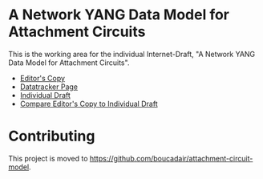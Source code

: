 # A Network YANG Data Model for Attachment Circuits

This is the working area for the individual Internet-Draft, "A Network YANG Data Model for Attachment Circuits".

* [Editor's Copy](https://boucadair.github.io/network-attachment-circuits/#go.draft-boro-opsawg-ntw-attachment-circuit.html)
* [Datatracker Page](https://datatracker.ietf.org/doc/draft-boro-opsawg-ntw-attachment-circuit)
* [Individual Draft](https://datatracker.ietf.org/doc/html/draft-boro-opsawg-ntw-attachment-circuit)
* [Compare Editor's Copy to Individual Draft](https://boucadair.github.io/network-attachment-circuits/#go.draft-boro-opsawg-ntw-attachment-circuit.diff)


# Contributing

This project is moved to https://github.com/boucadair/attachment-circuit-model.

